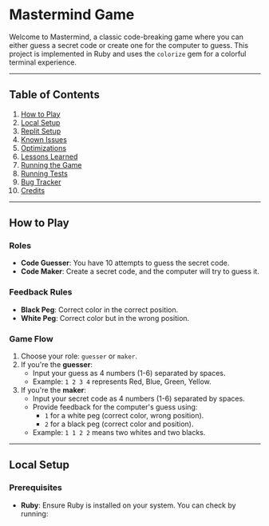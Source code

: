 # Mastermind Game

Welcome to Mastermind, a classic code-breaking game where you can either guess a secret code or create one for the computer to guess. This project is implemented in Ruby and uses the `colorize` gem for a colorful terminal experience.

---

## Table of Contents
1. [How to Play](#how-to-play)
2. [Local Setup](#local-setup)
3. [Replit Setup](#replit-setup)
4. [Known Issues](#known-issues)
5. [Optimizations](#optimizations)
6. [Lessons Learned](#lessons-learned)
7. [Running the Game](#running-the-game)
8. [Running Tests](#running-tests)
9. [Bug Tracker](#bug-tracker)
10. [Credits](#credits)

---

## How to Play

### Roles
- **Code Guesser**: You have 10 attempts to guess the secret code.
- **Code Maker**: Create a secret code, and the computer will try to guess it.

### Feedback Rules
- **Black Peg**: Correct color in the correct position.
- **White Peg**: Correct color but in the wrong position.

### Game Flow
1. Choose your role: `guesser` or `maker`.
2. If you're the **guesser**:
   - Input your guess as 4 numbers (1-6) separated by spaces.
   - Example: `1 2 3 4` represents Red, Blue, Green, Yellow.
3. If you're the **maker**:
   - Input your secret code as 4 numbers (1-6) separated by spaces.
   - Provide feedback for the computer's guess using:
     - `1` for a white peg (correct color, wrong position).
     - `2` for a black peg (correct color and position).
   - Example: `1 1 2 2` means two whites and two blacks.

---

## Local Setup

### Prerequisites
- **Ruby**: Ensure Ruby is installed on your system. You can check by running:
  ```
 
